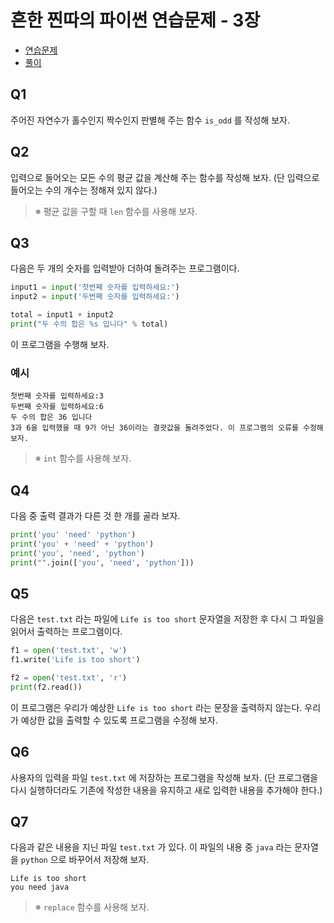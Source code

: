 # 흔한 찐따의 파이썬 연습문제 - 3장
- [연습문제](https://wikidocs.net/42528)
- [풀이](https://wikidocs.net/12769#04)

## Q1
주어진 자연수가 홀수인지 짝수인지 판별해 주는 함수 `is_odd` 를 작성해 보자.

## Q2
입력으로 들어오는 모든 수의 평균 값을 계산해 주는 함수를 작성해 보자. (단 입력으로 들어오는 수의 개수는 정해져 있지 않다.)

> ※ 평균 값을 구할 때 `len` 함수를 사용해 보자.

## Q3
다음은 두 개의 숫자를 입력받아 더하여 돌려주는 프로그램이다.

```python
input1 = input('첫번째 숫자를 입력하세요:')
input2 = input('두번째 숫자를 입력하세요:')

total = input1 + input2
print("두 수의 합은 %s 입니다" % total)
```

이 프로그램을 수행해 보자.

### 예시
```
첫번째 숫자를 입력하세요:3
두번째 숫자를 입력하세요:6
두 수의 합은 36 입니다
3과 6을 입력했을 때 9가 아닌 36이라는 결괏값을 돌려주었다. 이 프로그램의 오류를 수정해 보자.
```

> ※ `int` 함수를 사용해 보자.

## Q4
다음 중 출력 결과가 다른 것 한 개를 골라 보자.

```python
print('you' 'need' 'python')
print('you' + 'need' + 'python')
print('you', 'need', 'python')
print("".join(['you', 'need', 'python']))
```

## Q5
다음은 `test.txt` 라는 파일에 `Life is too short` 문자열을 저장한 후 다시 그 파일을 읽어서 출력하는 프로그램이다.

```python
f1 = open('test.txt', 'w')
f1.write('Life is too short')

f2 = open('test.txt', 'r')
print(f2.read())
```

이 프로그램은 우리가 예상한 `Life is too short` 라는 문장을 출력하지 않는다.
우리가 예상한 값을 출력할 수 있도록 프로그램을 수정해 보자.

## Q6
사용자의 입력을 파일 `test.txt` 에 저장하는 프로그램을 작성해 보자. (단 프로그램을 다시 실행하더라도 기존에 작성한 내용을 유지하고 새로 입력한 내용을 추가해야 한다.)

## Q7
다음과 같은 내용을 지닌 파일 `test.txt` 가 있다. 이 파일의 내용 중 `java` 라는 문자열을 `python` 으로 바꾸어서 저장해 보자.

```
Life is too short
you need java
```

> ※ `replace` 함수를 사용해 보자.
